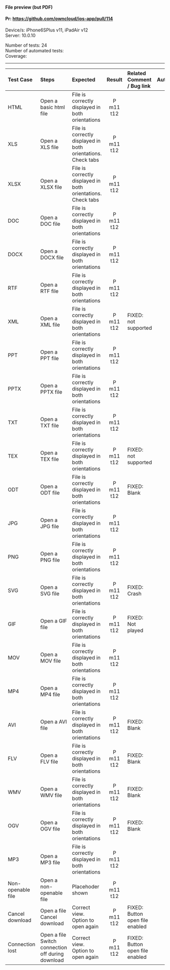 #### File preview (but PDF)

#### Pr: https://github.com/owncloud/ios-app/pull/114 

Device/s: iPhone6SPlus v11, iPadAir v12 <br>
Server: 10.0.10

Number of tests: 24<br>
Number of automated tests: <br>
Coverage: <br>

---

 
| Test Case | Steps | Expected | Result | Related Comment / Bug link | Automated |
| :-------- | :---- | :------- | :----: | :------------------------- | :-------: |
| HTML | Open a basic html file | File is correctly displayed in both orientations | P m11 t12 | |
| XLS | Open a XLS file | File is correctly displayed in both orientations. Check tabs | P m11  t12 |  |
| XLSX | Open a XLSX file | File is correctly displayed in both orientations. Check tabs | P m11  t12 | |
| DOC | Open a DOC file | File is correctly displayed in both orientations | P m11 t12 | |
| DOCX | Open a DOCX file | File is correctly displayed in both orientations | P m11 t12 | |
| RTF | Open a RTF file | File is correctly displayed in both orientations | P m11 t12 | |
| XML | Open a XML file | File is correctly displayed in both orientations | P m11 t12 | FIXED: not supported |
| PPT | Open a PPT file | File is correctly displayed in both orientations | P m11 t12 | |
| PPTX | Open a PPTX file | File is correctly displayed in both orientations | P m11 t12 | |
| TXT | Open a TXT file | File is correctly displayed in both orientations | P m11 t12 | |
| TEX | Open a TEX file | File is correctly displayed in both orientations | P m11 t12 | FIXED: not supported|
| ODT | Open a ODT file | File is correctly displayed in both orientations | P m11 t12 | FIXED: Blank |
| JPG | Open a JPG file | File is correctly displayed in both orientations | P m11 t12 | |
| PNG | Open a PNG file | File is correctly displayed in both orientations | P m11 t12 | |
| SVG | Open a SVG file | File is correctly displayed in both orientations | P m11 t12 | FIXED: Crash|
| GIF | Open a GIF file | File is correctly displayed in both orientations | P m11 t12 | FIXED: Not played |
| MOV | Open a MOV file | File is correctly displayed in both orientations | P m11 t12 | |
| MP4 | Open a MP4 file | File is correctly displayed in both orientations | P m11 t12 | |
| AVI | Open a AVI file | File is correctly displayed in both orientations | P m11 t12 | FIXED: Blank |
| FLV | Open a FLV file | File is correctly displayed in both orientations | P m11 t12 | FIXED: Blank |
| WMV | Open a WMV file | File is correctly displayed in both orientations | P m11 t12 | FIXED: Blank |
| OGV | Open a OGV file | File is correctly displayed in both orientations | P m11 t12 | FIXED: Blank |
| MP3 | Open a MP3 file | File is correctly displayed in both orientations | P m11 t12 | |
| Non-openable file | Open a non-openable file | Placehoder shown | P m11 t12 | |
| Cancel download | Open a file<br>Cancel download | Correct view.<br>Option to open again | P m11 t12  | FIXED: Button open file enabled|
| Connection lost | Open a file<br>Switch connection off during download| Correct view.<br>Option to open again | P m11 t12  | FIXED: Button open file enabled |
